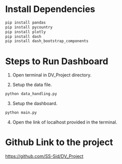 # Install Dependencies
```bash 
pip install pandas
pip install pycountry
pip install plotly
pip install dash
pip install dash_bootstrap_components
```

# Steps to Run Dashboard
1. Open terminal in DV_Project directory.

2. Setup the data file.
```bash
python data_handling.py
```

3. Setup the dashboard.
```bash
python main.py
```

4. Open the link of localhost provided in the terminal.


# Github Link to the project
https://github.com/SS-Sid/DV_Project